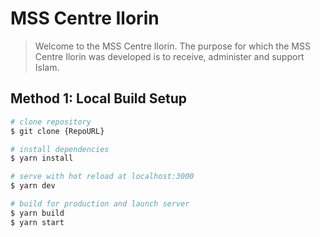# MSS Centre Ilorin

> Welcome to the MSS Centre Ilorin. The purpose for which the MSS Centre Ilorin was developed is to receive, administer and support Islam.

## Method 1: Local Build Setup

```bash
# clone repository
$ git clone {RepoURL}

# install dependencies
$ yarn install

# serve with hot reload at localhost:3000
$ yarn dev

# build for production and launch server
$ yarn build
$ yarn start
```
